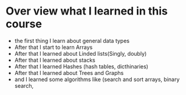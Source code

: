 # Over view what I learned in this course

- the first thing I learn about general data types 
- After that I start to learn Arrays
- After that I learned about Linded lists(Singly, doubly)
- After that I learned about stacks
- After that I learned Hashes (hash tables, dicthinaries)
- After that I learned about Trees and Graphs
- and I learned some algorithms like (search and sort arrays, binary search,

